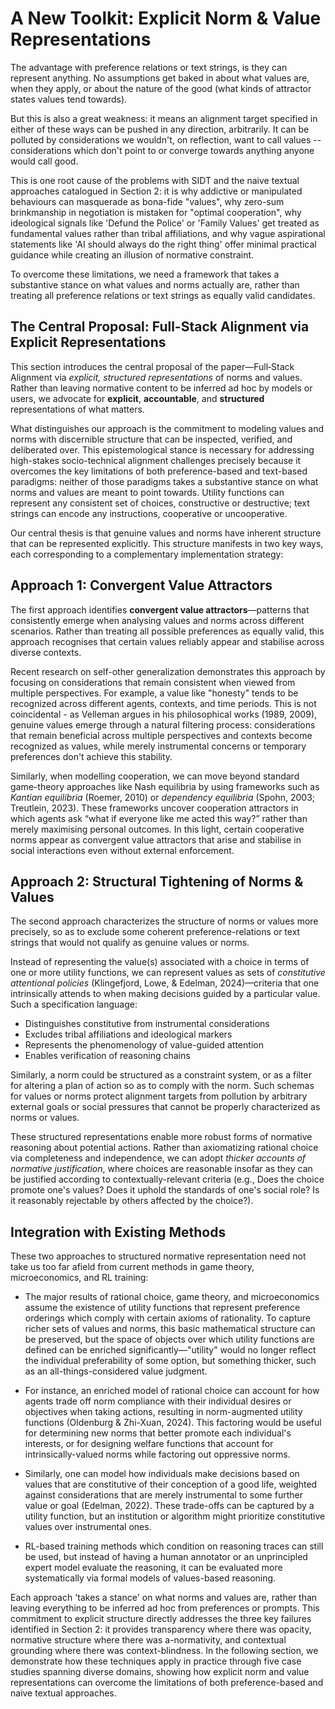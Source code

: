 # A New Toolkit: Explicit Norm & Value Representations

The advantage with preference relations or text strings, is they can represent anything. No assumptions get baked in about what values are, when they apply, or about the nature of the good (what kinds of attractor states values tend towards).

But this is also a great weakness: it means an alignment target specified in either of these ways can be pushed in any direction, arbitrarily. It can be polluted by considerations we wouldn't, on reflection, want to call values -- considerations which don't point to or converge towards anything anyone would call good.

This is one root cause of the problems with SIDT and the naive textual approaches catalogued in Section 2: it is why addictive or manipulated behaviours can masquerade as bona-fide "values", why zero-sum brinkmanship in negotiation is mistaken for "optimal cooperation", why ideological signals like 'Defund the Police' or 'Family Values' get treated as fundamental values rather than tribal affiliations, and why vague aspirational statements like 'AI should always do the right thing' offer minimal practical guidance while creating an illusion of normative constraint.

To overcome these limitations, we need a framework that takes a substantive stance on what values and norms actually are, rather than treating all preference relations or text strings as equally valid candidates.

## The Central Proposal: Full-Stack Alignment via Explicit Representations

This section introduces the central proposal of the paper—Full‑Stack Alignment via *explicit, structured representations* of norms and values. Rather than leaving normative content to be inferred ad hoc by models or users, we advocate for **explicit**, **accountable**, and **structured** representations of what matters.

What distinguishes our approach is the commitment to modeling values and norms with discernible structure that can be inspected, verified, and deliberated over. This epistemological stance is necessary for addressing high-stakes socio-technical alignment challenges precisely because it overcomes the key limitations of both preference-based and text-based paradigms: neither of those paradigms takes a substantive stance on what norms and values are meant to point towards. Utility functions can represent any consistent set of choices, constructive or destructive; text strings can encode any instructions, cooperative or uncooperative.

Our central thesis is that genuine values and norms have inherent structure that can be represented explicitly. This structure manifests in two key ways, each corresponding to a complementary implementation strategy:

## Approach 1: Convergent Value Attractors

The first approach identifies **convergent value attractors**—patterns that consistently emerge when analysing values and norms across different scenarios. Rather than treating all possible preferences as equally valid, this approach recognises that certain values reliably appear and stabilise across diverse contexts.

Recent research on self-other generalization demonstrates this approach by focusing on considerations that remain consistent when viewed from multiple perspectives. For example, a value like "honesty" tends to be recognized across different agents, contexts, and time periods. This is not coincidental - as Velleman argues in his philosophical works (1989, 2009), genuine values emerge through a natural filtering process: considerations that remain beneficial across multiple perspectives and contexts become recognized as values, while merely instrumental concerns or temporary preferences don't achieve this stability.

Similarly, when modelling cooperation, we can move beyond standard game-theory approaches like Nash equilibria by using frameworks such as *Kantian equilibria* (Roemer, 2010) or *dependency equilibria* (Spohn, 2003; Treutlein, 2023). These frameworks uncover cooperation attractors in which agents ask “what if everyone like me acted this way?” rather than merely maximising personal outcomes. In this light, certain cooperative norms appear as convergent value attractors that arise and stabilise in social interactions even without external enforcement.

## Approach 2: Structural Tightening of Norms & Values

The second approach characterizes the structure of norms or values more precisely, so as to exclude some coherent preference-relations or text strings that would not qualify as genuine values or norms.

Instead of representing the value(s) associated with a choice in terms of one or more utility functions, we can represent values as sets of *constitutive attentional policies* (Klingefjord, Lowe, & Edelman, 2024)—criteria that one intrinsically attends to when making decisions guided by a particular value. Such a specification language:

- Distinguishes constitutive from instrumental considerations
- Excludes tribal affiliations and ideological markers
- Represents the phenomenology of value-guided attention
- Enables verification of reasoning chains

Similarly, a norm could be structured as a constraint system, or as a filter for altering a plan of action so as to comply with the norm. Such schemas for values or norms protect alignment targets from pollution by arbitrary external goals or social pressures that cannot be properly characterized as norms or values.

These structured representations enable more robust forms of normative reasoning about potential actions. Rather than axiomatizing rational choice via completeness and independence, we can adopt *thicker accounts of normative justification*, where choices are reasonable insofar as they can be justified according to contextually-relevant criteria (e.g., Does the choice promote one's values? Does it uphold the standards of one's social role? Is it reasonably rejectable by others affected by the choice?).

## Integration with Existing Methods

These two approaches to structured normative representation need not take us too far afield from current methods in game theory, microeconomics, and RL training:

- The major results of rational choice, game theory, and microeconomics assume the existence of utility functions that represent preference orderings which comply with certain axioms of rationality. To capture richer sets of values and norms, this basic mathematical structure can be preserved, but the space of objects over which utility functions are defined can be enriched significantly—"utility" would no longer reflect the individual preferability of some option, but something thicker, such as an all-things-considered value judgment.

- For instance, an enriched model of rational choice can account for how agents trade off norm compliance with their individual desires or objectives when taking actions, resulting in norm-augmented utility functions (Oldenburg & Zhi-Xuan, 2024). This factoring would be useful for determining new norms that better promote each individual's interests, or for designing welfare functions that account for intrinsically-valued norms while factoring out oppressive norms.

- Similarly, one can model how individuals make decisions based on values that are constitutive of their conception of a good life, weighted against considerations that are merely instrumental to some further value or goal (Edelman, 2022). These trade-offs can be captured by a utility function, but an institution or algorithm might prioritize constitutive values over instrumental ones.

- RL-based training methods which condition on reasoning traces can still be used, but instead of having a human annotator or an unprincipled expert model evaluate the reasoning, it can be evaluated more systematically via formal models of values-based reasoning.

Each approach 'takes a stance' on what norms and values are, rather than leaving everything to be inferred ad hoc from preferences or prompts. This commitment to explicit structure directly addresses the three key failures identified in Section 2: it provides transparency where there was opacity, normative structure where there was a-normativity, and contextual grounding where there was context-blindness. In the following section, we demonstrate how these techniques apply in practice through five case studies spanning diverse domains, showing how explicit norm and value representations can overcome the limitations of both preference-based and naive textual approaches.